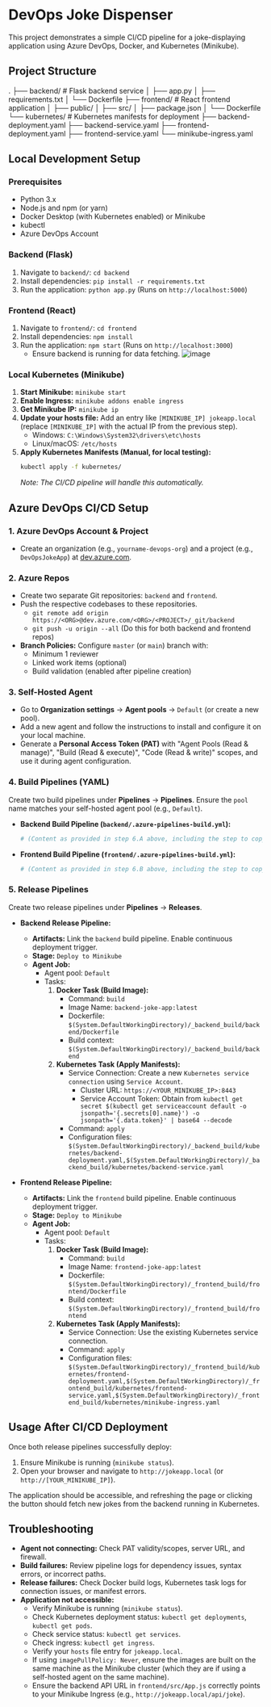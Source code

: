 # DevOps Joke Dispenser

This project demonstrates a simple CI/CD pipeline for a joke-displaying application using Azure DevOps, Docker, and Kubernetes (Minikube).

## Project Structure

.
├── backend/                  # Flask backend service
│   ├── app.py
│   ├── requirements.txt
│   └── Dockerfile
├── frontend/                 # React frontend application
│   ├── public/
│   ├── src/
│   ├── package.json
│   └── Dockerfile
└── kubernetes/               # Kubernetes manifests for deployment
├── backend-deployment.yaml
├── backend-service.yaml
├── frontend-deployment.yaml
├── frontend-service.yaml
└── minikube-ingress.yaml


## Local Development Setup

### Prerequisites

* Python 3.x
* Node.js and npm (or yarn)
* Docker Desktop (with Kubernetes enabled) or Minikube
* kubectl
* Azure DevOps Account

### Backend (Flask)

1.  Navigate to `backend/`: `cd backend`
2.  Install dependencies: `pip install -r requirements.txt`
3.  Run the application: `python app.py` (Runs on `http://localhost:5000`)

### Frontend (React)

1.  Navigate to `frontend/`: `cd frontend`
2.  Install dependencies: `npm install`
3.  Run the application: `npm start` (Runs on `http://localhost:3000`)
    * Ensure backend is running for data fetching.
![image](https://github.com/user-attachments/assets/954b8ca2-8b20-46a2-9d3e-2b342623f10c)


### Local Kubernetes (Minikube)

1.  **Start Minikube:** `minikube start`
2.  **Enable Ingress:** `minikube addons enable ingress`
3.  **Get Minikube IP:** `minikube ip`
4.  **Update your hosts file:** Add an entry like `[MINIKUBE_IP] jokeapp.local` (replace `[MINIKUBE_IP]` with the actual IP from the previous step).
    * Windows: `C:\Windows\System32\drivers\etc\hosts`
    * Linux/macOS: `/etc/hosts`
5.  **Apply Kubernetes Manifests (Manual, for local testing):**
    ```bash
    kubectl apply -f kubernetes/
    ```
    *Note: The CI/CD pipeline will handle this automatically.*

## Azure DevOps CI/CD Setup

### 1. Azure DevOps Account & Project

* Create an organization (e.g., `yourname-devops-org`) and a project (e.g., `DevOpsJokeApp`) at [dev.azure.com](https://dev.azure.com/).

### 2. Azure Repos

* Create two separate Git repositories: `backend` and `frontend`.
* Push the respective codebases to these repositories.
    * `git remote add origin https://<ORG>@dev.azure.com/<ORG>/<PROJECT>/_git/backend`
    * `git push -u origin --all` (Do this for both backend and frontend repos)
* **Branch Policies:** Configure `master` (or `main`) branch with:
    * Minimum 1 reviewer
    * Linked work items (optional)
    * Build validation (enabled after pipeline creation)

### 3. Self-Hosted Agent

* Go to **Organization settings** -> **Agent pools** -> `Default` (or create a new pool).
* Add a new agent and follow the instructions to install and configure it on your local machine.
* Generate a **Personal Access Token (PAT)** with "Agent Pools (Read & manage)", "Build (Read & execute)", "Code (Read & write)" scopes, and use it during agent configuration.

### 4. Build Pipelines (YAML)

Create two build pipelines under **Pipelines** -> **Pipelines**.
Ensure the `pool` name matches your self-hosted agent pool (e.g., `Default`).

* **Backend Build Pipeline (`backend/.azure-pipelines-build.yml`):**
    ```yaml
    # (Content as provided in step 6.A above, including the step to copy kubernetes folder)
    ```
* **Frontend Build Pipeline (`frontend/.azure-pipelines-build.yml`):**
    ```yaml
    # (Content as provided in step 6.B above, including the step to copy kubernetes folder)
    ```

### 5. Release Pipelines

Create two release pipelines under **Pipelines** -> **Releases**.

* **Backend Release Pipeline:**
    * **Artifacts:** Link the `backend` build pipeline. Enable continuous deployment trigger.
    * **Stage:** `Deploy to Minikube`
    * **Agent Job:**
        * Agent pool: `Default`
        * Tasks:
            1.  **Docker Task (Build Image):**
                * Command: `build`
                * Image Name: `backend-joke-app:latest`
                * Dockerfile: `$(System.DefaultWorkingDirectory)/_backend_build/backend/Dockerfile`
                * Build context: `$(System.DefaultWorkingDirectory)/_backend_build/backend`
            2.  **Kubernetes Task (Apply Manifests):**
                * Service Connection: Create a new `Kubernetes service connection` using `Service Account`.
                    * Cluster URL: `https://<YOUR_MINIKUBE_IP>:8443`
                    * Service Account Token: Obtain from `kubectl get secret $(kubectl get serviceaccount default -o jsonpath='{.secrets[0].name}') -o jsonpath='{.data.token}' | base64 --decode`
                * Command: `apply`
                * Configuration files: `$(System.DefaultWorkingDirectory)/_backend_build/kubernetes/backend-deployment.yaml,$(System.DefaultWorkingDirectory)/_backend_build/kubernetes/backend-service.yaml`

* **Frontend Release Pipeline:**
    * **Artifacts:** Link the `frontend` build pipeline. Enable continuous deployment trigger.
    * **Stage:** `Deploy to Minikube`
    * **Agent Job:**
        * Agent pool: `Default`
        * Tasks:
            1.  **Docker Task (Build Image):**
                * Command: `build`
                * Image Name: `frontend-joke-app:latest`
                * Dockerfile: `$(System.DefaultWorkingDirectory)/_frontend_build/frontend/Dockerfile`
                * Build context: `$(System.DefaultWorkingDirectory)/_frontend_build/frontend`
            2.  **Kubernetes Task (Apply Manifests):**
                * Service Connection: Use the existing Kubernetes service connection.
                * Command: `apply`
                * Configuration files: `$(System.DefaultWorkingDirectory)/_frontend_build/kubernetes/frontend-deployment.yaml,$(System.DefaultWorkingDirectory)/_frontend_build/kubernetes/frontend-service.yaml,$(System.DefaultWorkingDirectory)/_frontend_build/kubernetes/minikube-ingress.yaml`

## Usage After CI/CD Deployment

Once both release pipelines successfully deploy:

1.  Ensure Minikube is running (`minikube status`).
2.  Open your browser and navigate to `http://jokeapp.local` (or `http://[YOUR_MINIKUBE_IP]`).

The application should be accessible, and refreshing the page or clicking the button should fetch new jokes from the backend running in Kubernetes.

## Troubleshooting

* **Agent not connecting:** Check PAT validity/scopes, server URL, and firewall.
* **Build failures:** Review pipeline logs for dependency issues, syntax errors, or incorrect paths.
* **Release failures:** Check Docker build logs, Kubernetes task logs for connection issues, or manifest errors.
* **Application not accessible:**
    * Verify Minikube is running (`minikube status`).
    * Check Kubernetes deployment status: `kubectl get deployments`, `kubectl get pods`.
    * Check service status: `kubectl get services`.
    * Check ingress: `kubectl get ingress`.
    * Verify your `hosts` file entry for `jokeapp.local`.
    * If using `imagePullPolicy: Never`, ensure the images are built on the same machine as the Minikube cluster (which they are if using a self-hosted agent on the same machine).
    * Ensure the backend API URL in `frontend/src/App.js` correctly points to your Minikube Ingress (e.g., `http://jokeapp.local/api/joke`).
